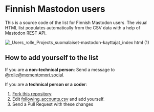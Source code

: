# Finnish Mastodon users

This is a source code of the list for Finnish Mastodon users. The visual HTML list populates automatically from the CSV data with a help of Mastodon REST API.

![_Users_rolle_Projects_suomalaiset-mastodon-kayttajat_index html (1)](https://user-images.githubusercontent.com/1534150/206854327-2919be07-6793-4edd-be1e-5211570f0c58.png)

## How to add yourself to the list

If you are **a non-technical person**: Send a message to [@rolle@mementomori.social](https://mementomori.social/@rolle).

If you are **a technical person or a coder**:

1. [Fork this repository](https://github.com/ronilaukkarinen/finnish-mastodon-users/fork)
2. Edit [following_accounts.csv](https://github.com/ronilaukkarinen/finnish-mastodon-users/blob/master/following_accounts.csv) and add yourself.
3. Send a Pull Request with these changes
